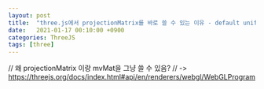 ```yaml
---
layout: post
title:  "three.js에서 projectionMatrix를 바로 쓸 수 있는 이유 - default uniform"
date:   2021-01-17 00:10:00 +0900
categories: ThreeJS
tags: [three]
---
```


// 왜 projectionMatrix 이랑 mvMat을 그냥 쓸 수 있음? 
//  -> https://threejs.org/docs/index.html#api/en/renderers/webgl/WebGLProgram